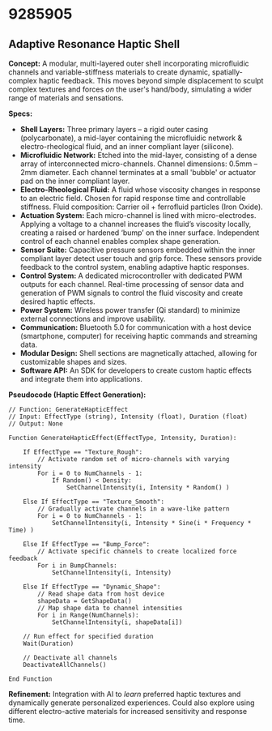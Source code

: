 # 9285905

## Adaptive Resonance Haptic Shell

**Concept:** A modular, multi-layered outer shell incorporating microfluidic channels and variable-stiffness materials to create dynamic, spatially-complex haptic feedback. This moves beyond simple displacement to sculpt complex textures and forces *on* the user's hand/body, simulating a wider range of materials and sensations.

**Specs:**

*   **Shell Layers:** Three primary layers – a rigid outer casing (polycarbonate), a mid-layer containing the microfluidic network & electro-rheological fluid, and an inner compliant layer (silicone).
*   **Microfluidic Network:** Etched into the mid-layer, consisting of a dense array of interconnected micro-channels. Channel dimensions: 0.5mm – 2mm diameter. Each channel terminates at a small 'bubble' or actuator pad on the inner compliant layer.
*   **Electro-Rheological Fluid:** A fluid whose viscosity changes in response to an electric field. Chosen for rapid response time and controllable stiffness.  Fluid composition: Carrier oil + ferrofluid particles (Iron Oxide).
*   **Actuation System:** Each micro-channel is lined with micro-electrodes. Applying a voltage to a channel increases the fluid’s viscosity locally, creating a raised or hardened ‘bump’ on the inner surface.  Independent control of each channel enables complex shape generation.
*   **Sensor Suite:**  Capacitive pressure sensors embedded within the inner compliant layer detect user touch and grip force. These sensors provide feedback to the control system, enabling adaptive haptic responses.
*   **Control System:**  A dedicated microcontroller with dedicated PWM outputs for each channel. Real-time processing of sensor data and generation of PWM signals to control the fluid viscosity and create desired haptic effects.
*   **Power System:** Wireless power transfer (Qi standard) to minimize external connections and improve usability.
*   **Communication:** Bluetooth 5.0 for communication with a host device (smartphone, computer) for receiving haptic commands and streaming data.
*   **Modular Design:** Shell sections are magnetically attached, allowing for customizable shapes and sizes.
*   **Software API:** An SDK for developers to create custom haptic effects and integrate them into applications.

**Pseudocode (Haptic Effect Generation):**

```
// Function: GenerateHapticEffect
// Input: EffectType (string), Intensity (float), Duration (float)
// Output: None

Function GenerateHapticEffect(EffectType, Intensity, Duration):

    If EffectType == "Texture_Rough":
        // Activate random set of micro-channels with varying intensity
        For i = 0 to NumChannels - 1:
            If Random() < Density:
                SetChannelIntensity(i, Intensity * Random() )

    Else If EffectType == "Texture_Smooth":
        // Gradually activate channels in a wave-like pattern
        For i = 0 to NumChannels - 1:
            SetChannelIntensity(i, Intensity * Sine(i * Frequency * Time) )

    Else If EffectType == "Bump_Force":
        // Activate specific channels to create localized force feedback
        For i in BumpChannels:
            SetChannelIntensity(i, Intensity)

    Else If EffectType == "Dynamic_Shape":
        // Read shape data from host device
        shapeData = GetShapeData()
        // Map shape data to channel intensities
        For i in Range(NumChannels):
            SetChannelIntensity(i, shapeData[i])

    // Run effect for specified duration
    Wait(Duration)

    // Deactivate all channels
    DeactivateAllChannels()

End Function
```

**Refinement:**  Integration with AI to *learn* preferred haptic textures and dynamically generate personalized experiences.  Could also explore using different electro-active materials for increased sensitivity and response time.